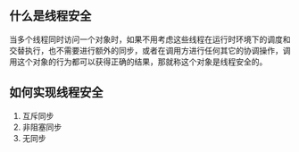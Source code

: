 ## 什么是线程安全

当多个线程同时访问一个对象时，如果不用考虑这些线程在运行时环境下的调度和交替执行，也不需要进行额外的同步，或者在调用方进行任何其它的协调操作，调用这个对象的行为都可以获得正确的结果，那就称这个对象是线程安全的。

## 如何实现线程安全
1. 互斥同步
2. 非阻塞同步
3. 无同步
